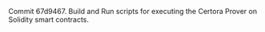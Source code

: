 Commit 67d9467.                    Build and Run scripts for executing the Certora Prover on Solidity smart contracts.